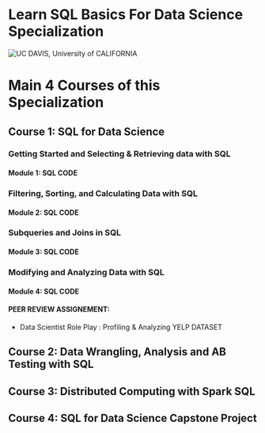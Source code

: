# Learn SQL Basics For Data Science Specialization

![UC DAVIS, University of CALIFORNIA](https://d3njjcbhbojbot.cloudfront.net/api/utilities/v1/imageproxy/https://s3.amazonaws.com/coursera_assets/xdp/ucdavis.svg?auto=format%2Ccompress&dpr=1&h=70)

# Main 4 Courses of this Specialization 

## Course 1: SQL for Data Science

### Getting Started and Selecting & Retrieving data with SQL
#### Module 1: SQL CODE

### Filtering, Sorting, and Calculating Data with SQL
#### Module 2: SQL CODE

### Subqueries and Joins in SQL
#### Module 3: SQL CODE

### Modifying and Analyzing Data with SQL 
#### Module 4: SQL CODE
#### PEER REVIEW ASSIGNEMENT: 
  * Data Scientist Role Play : Profiling & Analyzing YELP DATASET



## Course 2: Data Wrangling, Analysis and AB Testing with SQL

## Course 3: Distributed Computing with Spark SQL

## Course 4: SQL for Data Science Capstone Project
